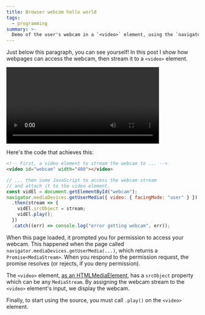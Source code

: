```yaml
---
title: Browser webcam hello world
tags:
  - programming
summary: >-
  Demo of the user's webcam in a `<video>` element, using the `navigator.mediaDevices.getUserMedia()` API.
---
```


Just below this paragraph, you can see yourself!
In this post I show how webpages can access the webcam,
then stream it to a `<video>` element.

<video id="webcam" width="400"></video>

Here's the code that achieves this:

```html
<!-- First, a video element to stream the webcam to ... -->
<video id="webcam" width="400"></video>
```

```js
// ... then some JavaScript to access the webcam stream
// and attach it to the video element.
const vidEl = document.getElementById("webcam");
navigator.mediaDevices.getUserMedia({ video: { facingMode: "user" } })
  .then(stream => {
    vidEl.srcObject = stream;
    vidEl.play();
  })
  .catch((err) => console.log("error getting webcam", err));
```

When this page loaded,
it prompted you for permission to access your webcam.
This happened when the page called `navigator.mediaDevices.getUserMedia(...)`,
which returns a `Promise<MediaStream>`.
When you respond to the permission request,
the promise resolves
(or rejects, if you deny permission).

The `<video>` element,
[as an HTMLMediaElement](https://developer.mozilla.org/en-US/docs/Web/API/HTMLMediaElement),
has a `srcObject` property which can be any `MediaStream`.
By assigning the webcam stream to the `<video>` element's input,
we display the webcam.

Finally,
to start using the source,
you must call `.play()` on the `<video>` element.

<script>
  const vidEl = document.getElementById("webcam");
  navigator.mediaDevices.getUserMedia({ video: { facingMode: "user" } })
    .then(stream => {
      vidEl.srcObject = stream;
      vidEl.play();
    })
    .catch((err) => console.log("error getting webcam", err));
</script>
